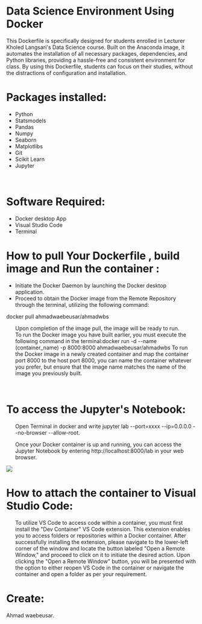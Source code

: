 # Data Science Environment Using Docker 
This Dockerfile is specifically designed for students enrolled in Lecturer Kholed Langsari's Data Science course. Built on the Anaconda image, it automates the installation of all necessary packages, dependencies, and Python libraries, providing a hassle-free and consistent environment for class. By using this Dockerfile, students can focus on their studies, without the distractions of configuration and installation.

# Packages installed:
<ul>
    <li>Python</li> 
    <li>Statsmodels</li>
    <li>Pandas</li>
    <li>Numpy</li>
    <li>Seaborn</li>
    <li>Matplotlibs</li>
    <li>Git</li>
    <li>Scikit Learn</li>
    <li>Jupyter</li>
</ul>
<br>

# Software Required: 
<ul>
    <li>Docker desktop App</li> 
    <li>Visual Studio Code</li>
    <li>Terminal</li>
</ul>

# How to pull Your Dockerfile , build image and Run the container :
<ul>
    <li>Initiate the Docker Daemon by launching the Docker desktop application.</li> 
    <li>Proceed to obtain the Docker image from the Remote Repository through the terminal, utilizing the following command:</li>
</ul>
docker pull ahmadwaebeusar/ahmadwbs

<ul>
<il>
Upon completion of the image pull, the image will be ready to run.
<br>
</il>
To run the Docker image you have built earlier, you must execute the following command in the terminal:docker run -d --name (container_name) -p 8000:8000 ahmadwaebeusar/ahmadwbs To run the Docker image in a newly created container and map the container port 8000 to the host port 8000, you can name the container whatever you prefer, but ensure that the image name matches the name of the image you previously built.
</ul>
<br>

# To access the Jupyter's Notebook:
<ul>
<il>
Open Terminal in docker and write jupyter lab --port=xxxx --ip=0.0.0.0 --no-browser --allow-root.
</il>
</ul>
<ul>
<il>
Once your Docker container is up and running, you can access the Jupyter Notebook by entering http://localhost:8000/lab in your web browser.
</il>
</ul>
<image src=jupyter_access.png>

# How to attach the container to Visual Studio Code: 
<ul>
<il>
To utilize VS Code to access code within a container, you must first install the "Dev Container" VS Code extension. This extension enables you to access folders or repositories within a Docker container.
</il>
<il>
After successfully installing the extension, please navigate to the lower-left corner of the window and locate the button labeled "Open a Remote Window," and proceed to click on it to initiate the desired action.
</il>
<il>
Upon clicking the "Open a Remote Window" button, you will be presented with the option to either reopen VS Code in the container or navigate the container and open a folder as per your requirement.
</il>
</ul>

# Create:
Ahmad waebeusar.
